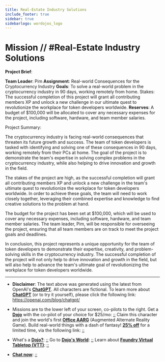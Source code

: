 ```yaml
---
title: Real-Estate Industry Solutions
include_footer: true
sidebar: true
sidebarlogo: wordojos_logo
---
```

# Mission // #Real-Estate Industry Solutions

**Project Brief**:

**Team Leader**: Pim
**Assignment**: Real-world Consequences for the Cryptocurrency Industry
**Goals**: To solve a real-world problem in the cryptocurrency industry in 90 days, working remotely from home.
Stakes: The successful completion of this project will grant all contributing members XP and unlock a new challenge in our ultimate quest to revolutionize the workplace for token developers worldwide.
**Reserves**: A budget of $100,000 will be allocated to cover any necessary expenses for the project, including software, hardware, and team member salaries.

Project Summary:

The cryptocurrency industry is facing real-world consequences that threaten its future growth and success. The team of token developers is tasked with identifying and solving one of these consequences in 90 days, working remotely from their PCs at home. The goal of the project is to demonstrate the team's expertise in solving complex problems in the cryptocurrency industry, while also helping to drive innovation and growth in the field.

The stakes of the project are high, as the successful completion will grant all contributing members XP and unlock a new challenge in the team's ultimate quest to revolutionize the workplace for token developers worldwide. In order to achieve these goals, the team will need to work closely together, leveraging their combined expertise and knowledge to find creative solutions to the problem at hand.

The budget for the project has been set at $100,000, which will be used to cover any necessary expenses, including software, hardware, and team member salaries. The team leader, Pim, will be responsible for overseeing the project, ensuring that all team members are on track to meet the project goals and deadlines.

In conclusion, this project represents a unique opportunity for the team of token developers to demonstrate their expertise, creativity, and problem-solving skills in the cryptocurrency industry. The successful completion of the project will not only help to drive innovation and growth in the field, but will also help to advance the team's ultimate goal of revolutionizing the workplace for token developers worldwide.


---

* **Disclaimer**: The text above was generated using the latest from OpenAI's [**ChatGPT**](https://openai.com/blog/chatgpt/).  All characters are fictional.  To learn more about [**ChatGPT**](https://openai.com/blog/chatgpt/) (or to try it yourself), please click the following link: https://openai.com/blog/chatgpt/

* Missions are to the lower left of your screen, co-pilots to the right. Get a [**Dojo**](https://workmates.live/marketplace) with the co-pilot of your choice for $25/mo: [::](https://workmates.live/marketplace)  Claim this character and join the world's first [**Office AARG**](https://dojos.world) (Augmented Alternate Reality Game). Build real-world things with a dash of fantasy! [**25% off**](https://blog.workmates.live/deal-on-a-dojo) for a limited time, via the following link: [::](https://blog.workmates.live/deal-on-a-dojo) 

* What's a [**Dojo?**](https://workdojos.com): [::](https://workdojos.com)  Go to [**Dojo's World**](https://dojos.world): [::](https://dojos.world)  Learn about [**Foundry Virtual Tabletop (VTT)**](https://foundryvtt.com): [::](https://foundryvtt.com/)

* [**Chat now**](https://chat.workmates.live/channel/support): [::](https://chat.workmates.live/channel/support)